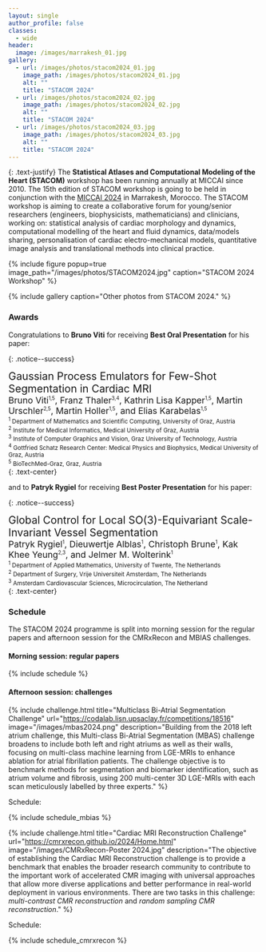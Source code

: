 ```yaml
---
layout: single
author_profile: false
classes:
  - wide
header:
  image: /images/marrakesh_01.jpg
gallery:
  - url: /images/photos/stacom2024_01.jpg
    image_path: /images/photos/stacom2024_01.jpg
    alt: ""
    title: "STACOM 2024"
  - url: /images/photos/stacom2024_02.jpg
    image_path: /images/photos/stacom2024_02.jpg
    alt: ""
    title: "STACOM 2024"
  - url: /images/photos/stacom2024_03.jpg
    image_path: /images/photos/stacom2024_03.jpg
    alt: ""
    title: "STACOM 2024"
---
```


<!--
{: .notice--info}
<div stule="margin: 0px 50px 0px 50px;">
<div style="text-align: center; margin-bottom: 1em;"><strong><font size="+2">SUBMISSION IS EXTENDED TO 30 June 2024</font></strong></div>

The regular paper submission has been extended to <strong>Sunday, 30 June 2024 23:59:59 <a href="https://www.timeanddate.com/worldclock/timezone/utc-12" target=_blank>UTC-12</a></strong>, but we request all participants to submit title and abstract as a placeholder by <strong>24 June 2024</strong>.

<div style="text-align: left; margin-top: 1em;">
Current submission clock:
<div style="text-align: center;">
<iframe src="https://free.timeanddate.com/clock/i9fcat4q/n3926/fs18/tct/pct/ftb/tt0/tm1/th1/ta1/tb2" frameborder="0" width="366" height="23" allowtransparency="true"></iframe>
</div>
</div>
</div>
-->

<!-- {: .notice--info}
<div style="text-align: center; margin-bottom: 1em;"><strong><font size="+2"><a href="papers">Accepted papers are available</a></font></strong></div> -->

{: .text-justify}
The **Statistical Atlases and Computational Modeling of the Heart (STACOM)** workshop has been running annually at MICCAI since 2010. The 15th edition of STACOM workshop is going to be held in conjunction with the [MICCAI 2024](https://conferences.miccai.org/2024/en/) in Marrakesh, Morocco. The STACOM workshop is aiming to create a collaborative forum for young/senior researchers (engineers, biophysicists, mathematicians) and clinicians, working on: statistical analysis of cardiac morphology and dynamics, computational modelling of the heart and fluid dynamics, data/models sharing, personalisation of cardiac electro-mechanical models, quantitative image analysis and translational methods into clinical practice.

<!--
<div style="text-align: center;"><a href="https://equinocs.springernature.com/service/STACOM2024" target="_blank" class="btn btn--info btn--large" style="margin-top: 10px; padding-left: 50px; padding-right: 50px;">Submit Your Paper</a></div>
-->

{% include figure popup=true image_path="/images/photos/STACOM2024.jpg" caption="STACOM 2024 Workshop" %}

{% include gallery caption="Other photos from STACOM 2024." %}

### Awards

Congratulations to **Bruno Viti** for receiving **Best Oral Presentation** for his paper:

{: .notice--success}
<div>
<span style="font-size:150%;">Gaussian Process Emulators for Few-Shot Segmentation in Cardiac MRI</span><br>
<span style="font-size:125%;">Bruno Viti<sup style="font-size:x-small;">1,5</sup>, Franz Thaler<sup style="font-size:x-small;">3,4</sup>, Kathrin Lisa Kapper<sup style="font-size:x-small;">1,5</sup>, Martin Urschler<sup style="font-size:x-small;">2,5</sup>, Martin Holler<sup style="font-size:x-small;">1,5</sup>, and Elias Karabelas<sup style="font-size:x-small;">1,5</sup></span><br>
<div style="font-size:smaller;">
<sup style="font-size:x-small;">1</sup> Department of Mathematics and Scientific Computing, University of Graz, Austria<br>
<sup style="font-size:x-small;">2</sup> Institute for Medical Informatics, Medical University of Graz, Austria<br>
<sup style="font-size:x-small;">3</sup> Institute of Computer Graphics and Vision, Graz University of Technology, Austria<br>
<sup style="font-size:x-small;">4</sup> Gottfried Schatz Research Center: Medical Physics and Biophysics, Medical University of Graz, Austria<br>
<sup style="font-size:x-small;">5</sup> BioTechMed-Graz, Graz, Austria
</div>
</div>
{: .text-center} 

and to **Patryk Rygiel** for receiving **Best Poster Presentation** for his paper:

{: .notice--success}
<div>
<span style="font-size:150%;">Global Control for Local SO(3)-Equivariant Scale-Invariant Vessel Segmentation</span><br>
<span style="font-size:125%;">Patryk Rygiel<sup style="font-size:x-small;">1</sup>, Dieuwertje Alblas<sup style="font-size:x-small;">1</sup>, Christoph Brune<sup style="font-size:x-small;">1</sup>, Kak Khee Yeung<sup style="font-size:x-small;">2,3</sup>, and Jelmer M. Wolterink<sup style="font-size:x-small;">1</sup></span><br>
<div style="font-size:smaller;">
<sup style="font-size:x-small;">1</sup> Department of Applied Mathematics, University of Twente, The Netherlands<br>
<sup style="font-size:x-small;">2</sup> Department of Surgery, Vrije Universiteit Amsterdam, The Netherlands<br>
<sup style="font-size:x-small;">3</sup> Amsterdam Cardiovascular Sciences, Microcirculation, The Netherland
</div>
</div>
{: .text-center} 

### Schedule

The STACOM 2024 programme is split into morning session for the regular papers and afternoon session for the CMRxRecon and MBIAS challenges. 

#### Morning session: regular papers

{% include schedule %}

#### Afternoon session: challenges

{% include challenge.html 
title="Multiclass Bi-Atrial Segmentation Challenge" 
url="https://codalab.lisn.upsaclay.fr/competitions/18516" 
image="/images/mbas2024.png" 
description="Building from the 2018 left atrium challenge, this Multi-class Bi-Atrial Segmentation (MBAS) challenge broadens to include both left and right atriums as well as their walls, focusing on multi-class machine learning from LGE-MRIs to enhance ablation for atrial fibrillation patients. The challenge objective is to benchmark methods for segmentation and biomarker identification, such as atrium volume and fibrosis, using 200 multi-center 3D LGE-MRIs with each scan meticulously labelled by three experts." %}

Schedule:

{% include schedule_mbias %}

{% include challenge.html 
title="Cardiac MRI Reconstruction Challenge" 
url="https://cmrxrecon.github.io/2024/Home.html"
image="/images/CMRxRecon-Poster 2024.jpg"
description="The objective of establishing the Cardiac MRI Reconstruction challenge is to provide a benchmark that enables the broader research community to contribute to the important work of accelerated CMR imaging with universal approaches that allow more diverse applications and better performance in real-world deployment in various environments. There are two tasks in this challenge: *multi-contrast CMR reconstruction* and *random sampling CMR reconstruction*." %}

Schedule:

{% include schedule_cmrxrecon %}


